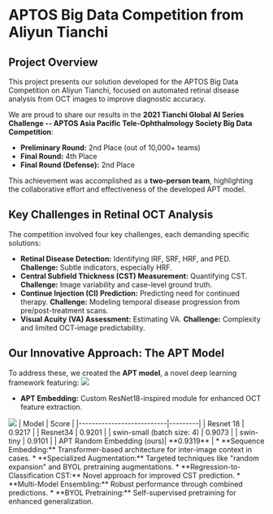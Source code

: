 # APTOS Big Data Competition from Aliyun Tianchi

## Project Overview

This project presents our solution developed for the APTOS Big Data Competition on Aliyun Tianchi, focused on automated retinal disease analysis from OCT images to improve diagnostic accuracy.

We are proud to share our results in the **2021 Tianchi Global AI Series Challenge -- APTOS Asia Pacific Tele-Ophthalmology Society Big Data Competition**:

*   **Preliminary Round:** 2nd Place (out of 10,000+ teams)
*   **Final Round:** 4th Place
*   **Final Round (Defense):** 2nd Place


This achievement was accomplished as a **two-person team**, highlighting the collaborative effort and effectiveness of the developed APT model.


## Key Challenges in Retinal OCT Analysis

The competition involved four key challenges, each demanding specific solutions:

*   **Retinal Disease Detection:**  Identifying IRF, SRF, HRF, and PED.  **Challenge:** Subtle indicators, especially HRF.
*   **Central Subfield Thickness (CST) Measurement:** Quantifying CST. **Challenge:** Image variability and case-level ground truth.
*   **Continue Injection (CI) Prediction:**  Predicting need for continued therapy. **Challenge:** Modeling temporal disease progression from pre/post-treatment scans.
*   **Visual Acuity (VA) Assessment:** Estimating VA. **Challenge:** Complexity and limited OCT-image predictability.

## Our Innovative Approach: The APT Model

To address these, we created the **APT model**, a novel deep learning framework featuring:
<img src="https://jovialchen.github.io/joyce_profile/markdowns/aptos1.png">
*   **APT Embedding:** Custom ResNet18-inspired module for enhanced OCT feature extraction.
<img src="https://jovialchen.github.io/joyce_profile/markdowns/aptembedding.png">
| Model                      | Score   |
|---------------------------|---------|
| Resnet 18                 | 0.9217  |
| Resnet34                  | 0.9201  |
| swin-small (batch size: 4) | 0.9073  |
| swin-tiny                 | 0.9101  |
| APT Random Embedding (ours)| **0.9319** |
*   **Sequence Embedding:** Transformer-based architecture for inter-image context in cases.
*   **Specialized Augmentation:** Targeted techniques like "random expansion" and BYOL pretraining augmentations.
*   **Regression-to-Classification CST:**  Novel approach for improved CST prediction.
*   **Multi-Model Ensembling:** Robust performance through combined predictions.
*   **BYOL Pretraining:** Self-supervised pretraining for enhanced generalization.

